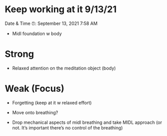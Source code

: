 # Keep working at it 9/13/21

Date & Time ⏰: September 13, 2021 7:58 AM

- Midl foundation w body

# Strong

- Relaxed attention on the meditation object (body)

# Weak (Focus)

- Forgetting (keep at it w relaxed effort)
- Move onto breathing?

- Drop mechanical aspects of midl breathing and take MIDL approach (or not. It’s important there’s no control of the breathing)